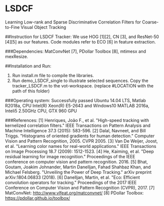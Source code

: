 # LSDCF
Learning Low-rank and Sparse Discriminative Correlation Filters for Coarse-to-Fine Visual Object Tracking

##Instruction for LSDCF Tracker:
We use HOG [1][2], CN [3], and ResNet-50 [4][5] as our features. 
Code modules refer to ECO [6] in feature extraction.

###Dependencies:
MatConvNet [7], PDollar Toolbox [8], mtimesx and mexResize. 

##Installation and Run:
1. Run install.m file to compile the libraries.
2. Run demo_LSDCF_single to illustrate selected sequences.
Copy the tracker_LSDCF.m to the vot-workspace. (replace #LOCATION with the path of this folder)

###Operating system:
Successfully passed Ubuntu 14.04 LTS, Matlab R2018a, CPU Intel(R) Xeon(R) E5-2643 
and Windows10 MATLAB 2016a, Inteli5 2.50GHz CPU, GTX 960 GPU

###References:
[1] Henriques, João F., et al. "High-speed tracking with kernelized correlation filters." 
IEEE Transactions on Pattern Analysis and Machine Intelligence 37.3 (2015): 583-596.
[2] Dalal, Navneet, and Bill Triggs. "Histograms of oriented gradients for human detection." 
Computer Vision and Pattern Recognition, 2005. CVPR 2005. 
[3] Van De Weijer, Joost, et al. "Learning color names for real-world applications." 
IEEE Transactions on Image Processing 18.7 (2009): 1512-1523.
[4] He, Kaiming, et al. "Deep residual learning for image recognition." 
Proceedings of the IEEE conference on computer vision and pattern recognition. 2016.
[5] Bhat, Goutam, Joakim Johnander, Martin Danelljan, Fahad Shahbaz Khan, and 
Michael Felsberg. "Unveiling the Power of Deep Tracking." arXiv preprint arXiv:1804.06833 (2018).
[6] Danelljan, Martin, et al. "Eco: Efficient convolution operators for tracking." 
Proceedings of the 2017 IEEE Conference on Computer Vision and Pattern Recognition (CVPR), 2017.
[7] MatConvNet: http://www.vlfeat.org/matconvnet/
[8] PDollar Toolbox: https://pdollar.github.io/toolbox/
